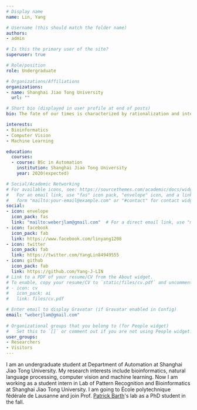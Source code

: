 ```yaml
---
# Display name
name: Lin, Yang

# Username (this should match the folder name)
authors:
- admin

# Is this the primary user of the site?
superuser: true

# Role/position
role: Undergraduate

# Organizations/Affiliations
organizations:
- name: Shanghai Jiao Tong University
  url: ""

# Short bio (displayed in user profile at end of posts)
bio: The fate of our times is characterized by rationalization and intellectualization and, above all, by the disenchantment of the world.

interests:
- Bioinformatics
- Computer Vision
- Machine Learning

education:
  courses:
  - course: BSc in Automation
    institution: Shanghai Jiao Tong University
    year: 2020(expected)

# Social/Academic Networking
# For available icons, see: https://sourcethemes.com/academic/docs/widgets/#icons
#   For an email link, use "fas" icon pack, "envelope" icon, and a link in the
#   form "mailto:your-email@example.com" or "#contact" for contact widget.
social:
- icon: envelope
  icon_pack: fas
  link: "mailto:weberjlam@gmail.com"  # For a direct email link, use "mailto:test@example.org".
- icon: facebook
  icon_pack: fab
  link: https://www.facebook.com/linyang1208
- icon: twitter
  icon_pack: fab
  link: https://twitter.com/YangLin84949555
- icon: github
  icon_pack: fab
  link: https://github.com/Yang-J-LIN
# Link to a PDF of your resume/CV from the About widget.
# To enable, copy your resume/CV to `static/files/cv.pdf` and uncomment the lines below.  
# - icon: cv
#   icon_pack: ai
#   link: files/cv.pdf

# Enter email to display Gravatar (if Gravatar enabled in Config)
email: "weberjlam@gmail.com"
  
# Organizational groups that you belong to (for People widget)
#   Set this to `[]` or comment out if you are not using People widget.  
user_groups:
- Researchers
- Visitors
---
```


I am an undergraduate student at Department of Automation at Shanghai Jiao Tong University. My research interests include bioinformatics, natural language processing, computer vision and machine learning. Now I am working as a student intern in Lab of Pattern Recognition and Bioinformatics at Shanghai Jiao Tong University. I am going to École polytechnique fédérale de Lausanne and join Prof. [Patrick Barth](https://www.epfl.ch/labs/barth-lab/)'s lab as a PhD student in the fall.
